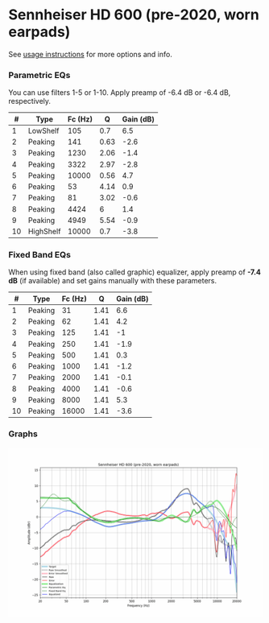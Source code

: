 # Sennheiser HD 600 (pre-2020, worn earpads)
See [usage instructions](https://github.com/jaakkopasanen/AutoEq#usage) for more options and info.

### Parametric EQs
You can use filters 1-5 or 1-10. Apply preamp of -6.4 dB or -6.4 dB, respectively.

|   # | Type      |   Fc (Hz) |    Q |   Gain (dB) |
|-----|-----------|-----------|------|-------------|
|   1 | LowShelf  |       105 | 0.7  |         6.5 |
|   2 | Peaking   |       141 | 0.63 |        -2.6 |
|   3 | Peaking   |      1230 | 2.06 |        -1.4 |
|   4 | Peaking   |      3322 | 2.97 |        -2.8 |
|   5 | Peaking   |     10000 | 0.56 |         4.7 |
|   6 | Peaking   |        53 | 4.14 |         0.9 |
|   7 | Peaking   |        81 | 3.02 |        -0.6 |
|   8 | Peaking   |      4424 | 6    |         1.4 |
|   9 | Peaking   |      4949 | 5.54 |        -0.9 |
|  10 | HighShelf |     10000 | 0.7  |        -3.8 |

### Fixed Band EQs
When using fixed band (also called graphic) equalizer, apply preamp of **-7.4 dB** (if available) and set gains manually with these parameters.

|   # | Type    |   Fc (Hz) |    Q |   Gain (dB) |
|-----|---------|-----------|------|-------------|
|   1 | Peaking |        31 | 1.41 |         6.6 |
|   2 | Peaking |        62 | 1.41 |         4.2 |
|   3 | Peaking |       125 | 1.41 |        -1   |
|   4 | Peaking |       250 | 1.41 |        -1.9 |
|   5 | Peaking |       500 | 1.41 |         0.3 |
|   6 | Peaking |      1000 | 1.41 |        -1.2 |
|   7 | Peaking |      2000 | 1.41 |        -0.1 |
|   8 | Peaking |      4000 | 1.41 |        -0.6 |
|   9 | Peaking |      8000 | 1.41 |         5.3 |
|  10 | Peaking |     16000 | 1.41 |        -3.6 |

### Graphs
![](./Sennheiser%20HD%20600%20(pre-2020,%20worn%20earpads).png)
